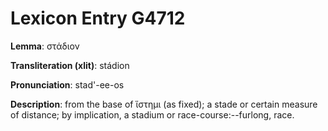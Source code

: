 # Lexicon Entry G4712

**Lemma**: στάδιον

**Transliteration (xlit)**: stádion

**Pronunciation**: stad'-ee-os

**Description**:
from the base of ἵστημι (as fixed); a stade or certain measure of distance; by implication, a stadium or race-course:--furlong, race.
